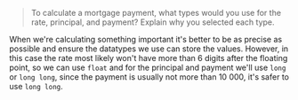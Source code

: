> To calculate a mortgage payment, what types would you use for the rate, principal, and payment? Explain why you selected each type.

When we're calculating something important it's better to be as precise as possible and ensure the datatypes we use can store the values. However, in this case the rate most likely won't have more than 6 digits after the floating point, so we can use ``float`` and for the principal and payment we'll use ``long`` or ``long long``, since the payment is usually not more than 10 000, it's safer to use ``long long``. 
